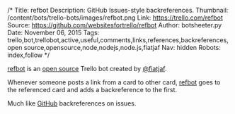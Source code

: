 /*
Title: refbot
Description: GitHub Issues-style backreferences.
Thumbnail: /content/bots/trello-bots/images/refbot.png
Link: https://trello.com/refbot
Source: https://github.com/websitesfortrello/refbot
Author: botsheeter.py
Date: November 06, 2015
Tags: trello,bot,trellobot,active,useful,comments,links,references,backreferences,open source,opensource,node,nodejs,node.js,fiatjaf
Nav: hidden
Robots: index,follow
*/

[refbot](https://trello.com/refbot) is an [open source](https://github.com/websitesfortrello/refbot) Trello bot created by [@fiatjaf](https://twitter.com/fiatjaf). 

Whenever someone posts a link from a card to other card, [refbot](https://trello.com/refbot) goes to the referenced card and adds a backreference to the first.

Much like [GitHub](https://github.com/) backreferences on issues.
